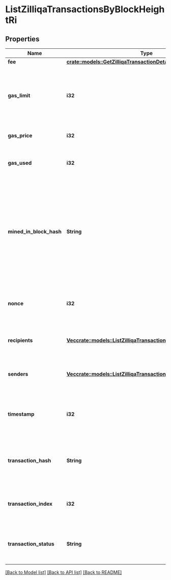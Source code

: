 # ListZilliqaTransactionsByBlockHeightRi

## Properties

Name | Type | Description | Notes
------------ | ------------- | ------------- | -------------
**fee** | [**crate::models::GetZilliqaTransactionDetailsByTransactionIdriFee**](GetZilliqaTransactionDetailsByTransactionIDRI_fee.md) |  | 
**gas_limit** | **i32** | Represents the maximum amount of gas allowed in the block in order to determine how many transactions it can fit. | 
**gas_price** | **i32** | Defines the price of the gas. | 
**gas_used** | **i32** | Defines how much of the gas for the block has been used. | 
**mined_in_block_hash** | **String** | Represents the hash of the block, which is its unique identifier. It represents a cryptographic digital fingerprint made by hashing the block header twice through the SHA256 algorithm. | 
**nonce** | **i32** | Represents a random value that can be adjusted to satisfy the Proof of Work. | 
**recipients** | [**Vec<crate::models::ListZilliqaTransactionsByAddressRiRecipients>**](ListZilliqaTransactionsByAddressRI_recipients.md) | Defines an object array of the transaction recipients. | 
**senders** | [**Vec<crate::models::ListZilliqaTransactionsByAddressRiSenders>**](ListZilliqaTransactionsByAddressRI_senders.md) | Represents an object of addresses that provide the funds. | 
**timestamp** | **i32** | Defines the exact date/time when this block was mined in Unix Timestamp. | 
**transaction_hash** | **String** | Represents the hash of the transaction, which is its unique identifier. | 
**transaction_index** | **i32** | Defines the numeric representation of the transaction index. | 
**transaction_status** | **String** | Defines the status of the transaction, whether it is e.g. pending or complete. | 

[[Back to Model list]](../README.md#documentation-for-models) [[Back to API list]](../README.md#documentation-for-api-endpoints) [[Back to README]](../README.md)


